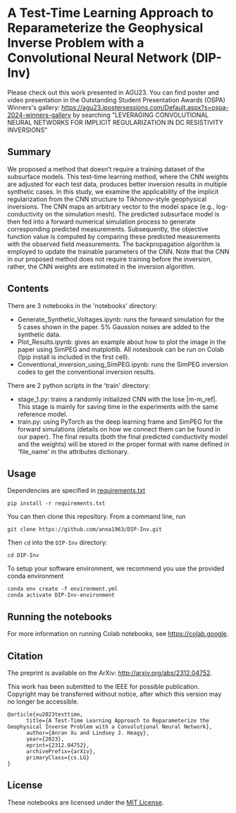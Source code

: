 # A Test-Time Learning Approach to Reparameterize the Geophysical Inverse Problem with a Convolutional Neural Network (DIP-Inv)

Please check out this work presented in AGU23. You can find poster and video presentation in the Outstanding Student Presentation Awards (OSPA) Winners's gallery: https://agu23.ipostersessions.com/Default.aspx?s=ospa-2024-winners-gallery by searching "LEVERAGING CONVOLUTIONAL NEURAL NETWORKS FOR IMPLICIT REGULARIZATION IN DC RESISTIVITY INVERSIONS"

## Summary
We proposed a method that doesn’t require a training dataset of the subsurface models. This test-time learning method, where the CNN weights are adjusted for each test data, produces better inversion results in multiple synthetic cases. 
In this study, we examine the applicability of the implicit regularization from the CNN structure to Tikhonov-style geophysical inversions. The CNN maps an arbitrary vector to the model space (e.g., log-conductivity on the simulation mesh). 
The predicted subsurface model is then fed into a forward numerical simulation process to generate corresponding predicted measurements. 
Subsequently, the objective function value is computed by comparing these predicted measurements with the observed field measurements. 
The backpropagation algorithm is employed to update the trainable parameters of the CNN. 
Note that the CNN in our proposed method does not require training before the inversion, rather, the CNN weights are estimated in the inversion algorithm.

## Contents
There are 3 notebooks in the 'notebooks' directory:
- Generate_Synthetic_Voltages.ipynb: runs the forward simulation for the 5 cases shown in the paper. 5% Gaussion noises are added to the synthetic data. 
- Plot_Results.ipynb: gives an example about how to plot the image in the paper using SimPEG and matplotlib.
All notesbook can be run on Colab (!pip install is included in the first cell).
- Conventional_inversion_using_SimPEG.ipynb: runs the SimPEG inversion codes to get the conventional inversion results.

There are 2 python scripts in the 'train' directory:
- stage_1.py: trains a randomly initialized CNN with the lose |m-m_ref|. This stage is mainly for saving time in the experiments with the same reference model.
- train.py: using PyTorch as the deep learning frame and SimPEG for the forward simulations (details on how we connect them can be found in our paper). 
The final results (both the final predicted conductivity model and the weights) will be stored in the proper format with name defined in 'file_name' in the attributes dictionary.

## Usage

Dependencies are specified in [requirements.txt](/requirements.txt)

```
pip install -r requirements.txt
```
You can then clone this repository. From a command line, run

```
git clone https://github.com/anna1963/DIP-Inv.git
```

Then `cd` into the `DIP-Inv` directory:

```
cd DIP-Inv
```

To setup your software environment, we recommend you use the provided conda environment

```
conda env create -f environment.yml
conda activate DIP-Inv-environment
```
## Running the notebooks

For more information on running Colab notebooks, see https://colab.google.

## Citation

The preprint is available on the ArXiv: http://arxiv.org/abs/2312.04752.

This work has been submitted to the IEEE for possible publication. Copyright may be transferred without notice, after which this version may no longer be accessible.

```
@article{xu2023testtime,
      title={A Test-Time Learning Approach to Reparameterize the Geophysical Inverse Problem with a Convolutional Neural Network}, 
      author={Anran Xu and Lindsey J. Heagy},
      year={2023},
      eprint={2312.04752},
      archivePrefix={arXiv},
      primaryClass={cs.LG}
}
```

## License
These notebooks are licensed under the [MIT License](/LICENSE).
